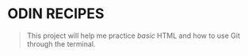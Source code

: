 ODIN RECIPES
============  
> This project will help me practice *basic* HTML and how to use Git 
through the terminal.

